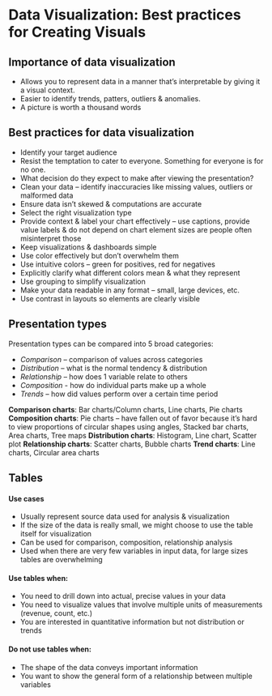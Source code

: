 # Data Visualization: Best practices for Creating Visuals

## Importance of data visualization
- Allows you to represent data in a manner that’s interpretable by giving it a visual context.
- Easier to identify trends, patters, outliers & anomalies.
- A picture is worth a thousand words

## Best practices for data visualization
- Identify your target audience
- Resist the temptation to cater to everyone. Something for everyone is for no one.
- What decision do they expect to make after viewing the presentation?
- Clean your data – identify inaccuracies like missing values, outliers or malformed data
- Ensure data isn’t skewed & computations are accurate
- Select the right visualization type
- Provide context & label your chart effectively – use captions, provide value labels & do not depend on chart element sizes are people often misinterpret those
- Keep visualizations & dashboards simple
- Use color effectively but don’t overwhelm them
- Use intuitive colors – green for positives, red for negatives
- Explicitly clarify what different colors mean & what they represent
- Use grouping to simplify visualization
- Make your data readable in any format – small, large devices, etc.
- Use contrast in layouts so elements are clearly visible

## Presentation types
Presentation types can be compared into 5 broad categories:
- *Comparison* – comparison of values across categories
- *Distribution* – what is the normal tendency & distribution
- *Relationship* – how does 1 variable relate to others
- *Composition* - how do individual parts make up a whole
- *Trends* – how did values perform over a certain time period

**Comparison charts**: Bar charts/Column charts, Line charts, Pie charts
**Composition charts**: Pie charts – have fallen out of favor because it’s hard to view proportions of circular shapes using angles, Stacked bar charts, Area charts, Tree maps
**Distribution charts**: Histogram, Line chart, Scatter plot
**Relationship charts**: Scatter charts, Bubble charts
**Trend charts**: Line charts, Circular area charts

## Tables
#### Use cases
- Usually represent source data used for analysis & visualization
- If the size of the data is really small, we might choose to use the table itself for visualization
- Can be used for comparison, composition, relationship analysis
- Used when there are very few variables in input data, for large sizes tables are overwhelming
#### Use tables when:
- You need to drill down into actual, precise values in your data
- You need to visualize values that involve multiple units of measurements (revenue, count, etc.)
- You are interested in quantitative information but not distribution or trends
#### Do not use tables when:
- The shape of the data conveys important information
- You want to show the general form of a relationship between multiple variables





